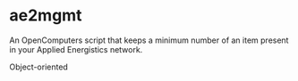 # ae2mgmt
An OpenComputers script that keeps a minimum number of an item present in your Applied Energistics network.

Object-oriented
